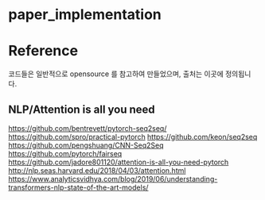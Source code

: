 # paper_implementation

# Reference
코드들은 일반적으로 opensource 를 참고하여 만들었으며,
출처는 이곳에 정의됩니다.

## NLP/Attention is all you need
https://github.com/bentrevett/pytorch-seq2seq/
https://github.com/spro/practical-pytorch
https://github.com/keon/seq2seq
https://github.com/pengshuang/CNN-Seq2Seq
https://github.com/pytorch/fairseq
https://github.com/jadore801120/attention-is-all-you-need-pytorch
http://nlp.seas.harvard.edu/2018/04/03/attention.html
https://www.analyticsvidhya.com/blog/2019/06/understanding-transformers-nlp-state-of-the-art-models/
